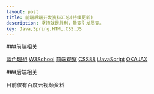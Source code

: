 ```yaml
---
layout: post
title: 前端后端开发资料汇总(持续更新)
description: 坚持就是胜利，量变引发质变。
key: Java,Spring,HTML,CSS,JS
---
```


###前端相关

<a href="http://www.blueidea.com">蓝色理想</a>
<a href="http://www.w3school.com.cn/index.html">W3School</a>
<a href="http://www.qianduan.net">前端观察</a>
<a href="http://www.css88.com">CSS88</a>
<a href="http://www.ijavascript.cn">iJavaScript</a>
<a href="http://www.okajax.com">OKAJAX</a>

###后端相关

目前仅有百度云视频资料